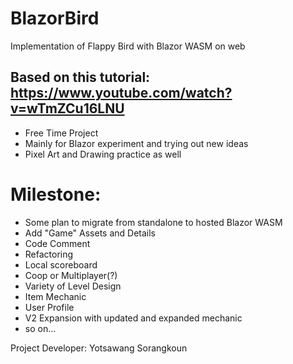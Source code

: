 # BlazorBird
Implementation of Flappy Bird with Blazor WASM on web
## Based on this tutorial: https://www.youtube.com/watch?v=wTmZCu16LNU ##

- Free Time Project
- Mainly for Blazor experiment and trying out new ideas
- Pixel Art and Drawing practice as well

# Milestone:
- Some plan to migrate from standalone to hosted Blazor WASM
- Add "Game" Assets and Details
- Code Comment
- Refactoring
- Local scoreboard
- Coop or Multiplayer(?)
- Variety of Level Design
- Item Mechanic
- User Profile
- V2 Expansion with updated and expanded mechanic
- so on...

Project Developer: Yotsawang Sorangkoun
